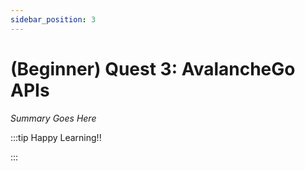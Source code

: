```yaml
---
sidebar_position: 3
---
```


# (Beginner) Quest 3: AvalancheGo APIs

_Summary Goes Here_

:::tip Happy Learning!!

<QuestButton text="Go To Quest" link="https://app.stackup.dev/quest_page/beginner-quest-3-avalanchego-apis" />

:::
